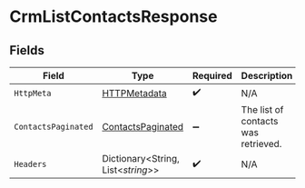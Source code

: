 # CrmListContactsResponse


## Fields

| Field                                                             | Type                                                              | Required                                                          | Description                                                       |
| ----------------------------------------------------------------- | ----------------------------------------------------------------- | ----------------------------------------------------------------- | ----------------------------------------------------------------- |
| `HttpMeta`                                                        | [HTTPMetadata](../../Models/Components/HTTPMetadata.md)           | :heavy_check_mark:                                                | N/A                                                               |
| `ContactsPaginated`                                               | [ContactsPaginated](../../Models/Components/ContactsPaginated.md) | :heavy_minus_sign:                                                | The list of contacts was retrieved.                               |
| `Headers`                                                         | Dictionary<String, List<*string*>>                                | :heavy_check_mark:                                                | N/A                                                               |
